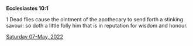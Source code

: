 **Ecclesiastes 10:1**

1 Dead flies cause the ointment of the apothecary to send forth a stinking savour: so doth a little folly him that is in reputation for wisdom and honour.

[Saturday 07-May, 2022](https://t.me/s/daily_scripture)
